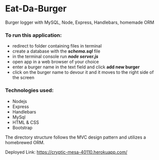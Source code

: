 # Eat-Da-Burger

Burger logger with MySQL, Node, Express, Handlebars, homemade ORM

### To run this application:

- redirect to folder containing files in terminal
- create a database with the _**schema.sql**_ file
- in the terminal console run _**node server.js**_
- open app in a web browser of your choice
- enter a burger name in the text field and click **add new burger**
- click on the burger name to devour it and it moves to the right side of the screen

### Technologies used:

- Nodejs
- Express
- Handlebars
- MySql
- HTML & CSS
- Bootstrap

The directory structure follows the MVC design pattern and utilizes a homebrewed ORM.

Deployed Link: https://cryptic-mesa-40110.herokuapp.com/
